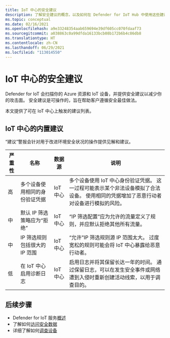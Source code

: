 ```yaml
---
title: IoT 中心的安全建议
description: 了解安全建议的概念，以及如何在 Defender for IoT Hub 中使用这些建议。
ms.topic: conceptual
ms.date: 02/16/2021
ms.openlocfilehash: a9e33248354aab659694e39df605cc070fdaaf73
ms.sourcegitcommit: a038863c0a99dfda16133bcb08b172b6b4c86db8
ms.translationtype: HT
ms.contentlocale: zh-CN
ms.lasthandoff: 06/29/2021
ms.locfileid: "113014550"
---
```

# <a name="security-recommendations-for-iot-hub"></a>IoT 中心的安全建议

Defender for IoT 会扫描你的 Azure 资源和 IoT 设备，并提供安全建议以减少你的攻击面。
安全建议是可操作的，旨在帮助客户遵循安全最佳做法。

本文提供了可在 IoT 中心上触发的建议列表。

## <a name="built-in-recommendations-in-iot-hub"></a>IoT 中心的内置建议

“建议”警报会针对用于改进环境安全状况的操作提供见解和建议。

| 严重性 | 名称 | 数据源 | 说明 |
|--|--|--|--|
| 高 | 多个设备使用相同的身份验证凭据 | IoT 中心 | 多个设备使用 IoT 中心身份验证凭据。 这一过程可能表示某个非法设备模拟了合法设备。 使用相同的凭据增加了恶意行动者对设备进行模拟的风险。 |
| 中 | 默认 IP 筛选策略应为“拒绝” | IoT 中心 | “IP 筛选配置”应为允许的流量定义了规则，并应默认拒绝其他所有流量。 |
| 中 | IP 筛选规则包括很大的 IP 范围 | IoT 中心 | “允许”IP 筛选规则源 IP 范围太大。 过度宽松的规则可能会将 IoT 中心暴露给恶意行动者。 |
| 低 | 在 IoT 中心启用诊断日志 | IoT 中心 | 启用日志并将其保留长达一年的时间。 通过保留日志，可以在发生安全事件或网络遭到入侵时重新创建活动线索，以用于调查目的。 |

## <a name="next-steps"></a>后续步骤

- Defender for IoT 服务[概述](overview.md)
- 了解如何[访问安全数据](how-to-security-data-access.md)
- 详细了解如何[调查设备](how-to-investigate-device.md)
